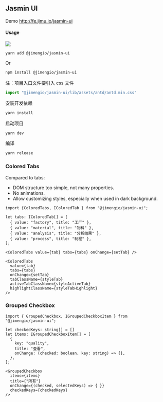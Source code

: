 ## Jasmin UI

Demo http://fe.jimu.io/jasmin-ui

#### Usage

![](https://img.shields.io/npm/v/@jimengio/jasmin-ui.svg?style=flat-square)

```bash
yarn add @jimengio/jasmin-ui
```

Or

```bash
npm install @jimengio/jasmin-ui
```

注：项目入口文件要引入 css 文件

```ts
import "@jimengio/jasmin-ui/lib/assets/antd/antd.min.css"
```

安装开发依赖

```ts
yarn install
```

启动项目

```bash
yarn dev
```

编译

```bash
yarn release
```

### Colored Tabs

Compared to tabs:

* DOM structure too simple, not many properties.
* No animations.
* Allow customizing styles, especially when used in dark background.

```tsx
import {ColoredTabs, IColoredTab } from "@jimengio/jasmin-ui";

let tabs: IColoredTab[] = [
  { value: "factory", title: "工厂" },
  { value: "material", title: "物料" },
  { value: "analysis", title: "分析结果" },
  { value: "process", title: "制程" },
];

<ColoredTabs value={tab} tabs={tabs} onChange={setTab} />

<ColoredTabs
  value={tab}
  tabs={tabs}
  onChange={setTab}
  tabClassName={styleTab}
  activeTabClassName={styleActiveTab}
  highlightClassName={styleTabHighlight}
/>
```

### Grouped Checkbox

```tsx
import { GroupedCheckbox, IGroupedCheckboxItem } from "@jimengio/jasmin-ui";

let checkedKeys: string[] = []
let items: IGroupedCheckboxItem[] = [
  {
    key: "quality",
    title: "查看",
    onChange: (checked: boolean, key: string) => {},
  },
];

<GroupedCheckbox
  items={items}
  title={"所有"}
  onChange={(checked, selectedKeys) => { }}
  checkedKeys={checkedKeys}
/>
```
